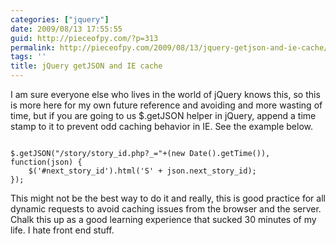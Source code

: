 ```yaml
---
categories: ["jquery"]
date: 2009/08/13 17:55:55
guid: http://pieceofpy.com/?p=313
permalink: http://pieceofpy.com/2009/08/13/jquery-getjson-and-ie-cache/
tags: ''
title: jQuery getJSON and IE cache
---
```

I am sure everyone else who lives in the world of jQuery knows this, so this is more here for my own future reference and avoiding and more wasting of time, but if you are going to us $.getJSON helper in jQuery, append a time stamp to it to prevent odd caching behavior in IE. See the example below.

<code>
$.getJSON("/story/story_id.php?_="+(new Date().getTime()), function(json) {
    $('#next_story_id').html('S' + json.next_story_id);
});
</code>

This might not be the best way to do it and really, this is good practice for all dynamic requests to avoid caching issues from the browser and the server. Chalk this up as a good learning experience that sucked 30 minutes of my life. I hate front end stuff.
